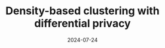 ---
title: " Density-based clustering with differential privacy"
collection: publications
permalink: /publication/paper-15_Density based clustering with differential privacy
date: 2024-07-24
venue: 'Information Sciences'
link: 'https://doi.org/10.1016/j.ins.2024.121211'
paperurl: '/files/paper-15_Density based clustering with differential privacy/paper.pdf'
code: '/files/paper-15_Density based clustering with differential privacy/cite.bib'
citation: 'Fuyu Wu, Mingjing Du<sup>*</sup>, Qiang Zhi. Density-based clustering with differential privacy. <i>Information Sciences</i>, 2024, 68: 121211'
---